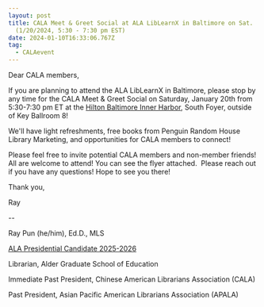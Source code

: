 ```yaml
---
layout: post
title: CALA Meet & Greet Social at ALA LibLearnX in Baltimore on Sat.
  (1/20/2024, 5:30 - 7:30 pm EST)
date: 2024-01-10T16:33:06.767Z
tag:
  - CALAevent
---
```

Dear CALA members,

If you are planning to attend the ALA LibLearnX in Baltimore, please stop by any time for the CALA Meet & Greet Social on Saturday, January 20th from 5:30-7:30 pm ET at the [Hilton Baltimore Inner Harbor](https://2024.alaliblearnx.org/hotels), South Foyer, outside of Key Ballroom 8!

We'll have light refreshments, free books from Penguin Random House Library Marketing, and opportunities for CALA members to connect! 

Please feel free to invite potential CALA members and non-member friends! All are welcome to attend! You can see the flyer attached.  Please reach out if you have any questions! Hope to see you there!



Thank you, 

Ray

\--

Ray Pun (he/him), Ed.D., MLS

[ALA Presidential Candidate 2025-2026](https://www.raypun.info/ala.html)

Librarian, Alder Graduate School of Education

Immediate Past President, Chinese American Librarians Association (CALA)

Past President, Asian Pacific American Librarians Association (APALA)